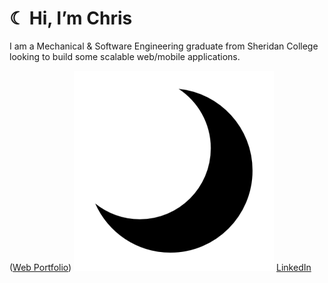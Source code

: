 # ☾ Hi, I’m Chris

I am a Mechanical & Software Engineering graduate from Sheridan College looking to build some scalable web/mobile applications. 

([Web Portfolio](https://ctapnio.com/))
[![name](PortolioLogo.png)](https://ctapnio.com/)
[LinkedIn](https://www.linkedin.com/in/ctapnio/)

